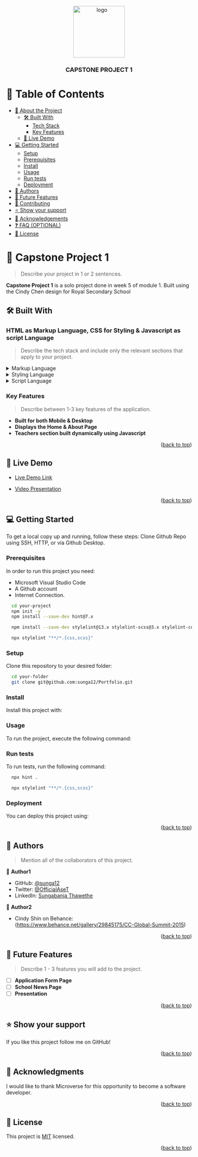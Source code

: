 <a name="readme-top"></a>



<div align="center">

  <img src="./images/school-logo-small.png" alt="logo" width="140"  height="auto" />
  <br/>

  <h3><b>CAPSTONE PROJECT 1</b></h3>

</div>


# 📗 Table of Contents

- [📖 About the Project](#about-project)
  - [🛠 Built With](#built-with)
    - [Tech Stack](#tech-stack)
    - [Key Features](#key-features)
  - [🚀 Live Demo](#live-demo)
- [💻 Getting Started](#getting-started)
  - [Setup](#setup)
  - [Prerequisites](#prerequisites)
  - [Install](#install)
  - [Usage](#usage)
  - [Run tests](#run-tests)
  - [Deployment](#triangular_flag_on_post-deployment)
- [👥 Authors](#authors)
- [🔭 Future Features](#future-features)
- [🤝 Contributing](#contributing)
- [⭐️ Show your support](#support)
- [🙏 Acknowledgements](#acknowledgements)
- [❓ FAQ (OPTIONAL)](#faq)
- [📝 License](#license)


# 📖 Capstone Project 1 <a name="about-project"></a>

> Describe your project in 1 or 2 sentences.

**Capstone Project 1** is a solo project done in week 5 of module 1. Built using the Cindy Chen design for Royal Secondary School

## 🛠 Built With <a name="built-with"></a>

### HTML as Markup Language, CSS for Styling & Javascript as script Language <a name="tech-stack"></a>

> Describe the tech stack and include only the relevant sections that apply to your project.

<details>
  <summary>Markup Language</summary>
  <ul>
    <li><a href="https://html.com/">HTML</a></li>
  </ul>
</details>

<details>
  <summary>Styling Language</summary>
  <ul>
    <li><a href="https://web.dev/learn/css/">CSS</a></li>
  </ul>
</details>

<details>
  <summary>Script Language</summary>
  <ul>
    <li><a href="https://www.javascript.com">Javascript</a></li>
  </ul>
</details>

### Key Features <a name="key-features"></a>

> Describe between 1-3 key features of the application.

- **Built for both Mobile & Desktop**
- **Displays the Home & About Page**
- **Teachers section built dynamically using Javascript**

<p align="right">(<a href="#readme-top">back to top</a>)</p>

<!-- LIVE DEMO -->

## 🚀 Live Demo <a name="live-demo"></a>


- [Live Demo Link](https://yourdeployedapplicationlink.com)

- [Video Presentation](https://drive.google.com/file/d/1Uyav1LQqFNOfFfvvkUoyvsribOEUNaao/view?usp=sharing)

<p align="right">(<a href="#readme-top">back to top</a>)</p>

<!-- GETTING STARTED -->

## 💻 Getting Started <a name="getting-started"></a>

To get a local copy up and running, follow these steps: Clone Github Repo using SSH, HTTP, or via Github Desktop.

### Prerequisites

In order to run this project you need: 

- Microsoft Visual Studio Code
- A Github account
- Internet Connection.

```sh
  cd your-project
  npm init -y  
  npm install --save-dev hint@7.x

  npm install --save-dev stylelint@13.x stylelint-scss@3.x stylelint-config-standard@21.x stylelint-csstree-validator@1.x

  npx stylelint "**/*.{css,scss}"
```

### Setup

Clone this repository to your desired folder:

```sh
  cd your-folder
  git clone git@github.com:sunga12/Portfolio.git
```

### Install

Install this project with:


### Usage

To run the project, execute the following command:


### Run tests

To run tests, run the following command:

```sh
  npx hint .

  npx stylelint "**/*.{css,scss}"
```

### Deployment

You can deploy this project using:


<p align="right">(<a href="#readme-top">back to top</a>)</p>

<!-- AUTHORS -->

## 👥 Authors <a name="authors"></a>

> Mention all of the collaborators of this project.

👤 **Author1**

- GitHub: [@sunga12](https://github.com/sunga12)
- Twitter: [@OfficialAseT](https://twitter.com/OfficialAseT)
- LinkedIn: [Sungabanja Thawethe](https://www.linkedin.com/in/sungabanja-thawethe-b3419b142/)

👤 **Author2**

- Cindy Shin on Behance: (https://www.behance.net/gallery/29845175/CC-Global-Summit-2015)

<p align="right">(<a href="#readme-top">back to top</a>)</p>


## 🔭 Future Features <a name="future-features"></a>

> Describe 1 - 3 features you will add to the project.

- [ ] **Application Form Page**
- [ ] **School News Page**
- [ ] **Presentation**

<p align="right">(<a href="#readme-top">back to top</a>)</p>

<!-- SUPPORT -->

## ⭐️ Show your support <a name="support"></a>

If you like this project follow me on GitHub!

<p align="right">(<a href="#readme-top">back to top</a>)</p>

<!-- ACKNOWLEDGEMENTS -->

## 🙏 Acknowledgments <a name="acknowledgements"></a>

I would like to thank Microverse for this opportunity to become a software developer.

<p align="right">(<a href="#readme-top">back to top</a>)</p>

## 📝 License <a name="license"></a>

This project is [MIT](./LICENSE) licensed.

<p align="right">(<a href="#readme-top">back to top</a>)</p>
